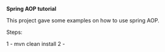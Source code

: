 **Spring AOP tutorial**

This project gave some examples on how to use spring AOP.

Steps:

1 - mvn clean install
2 - 

